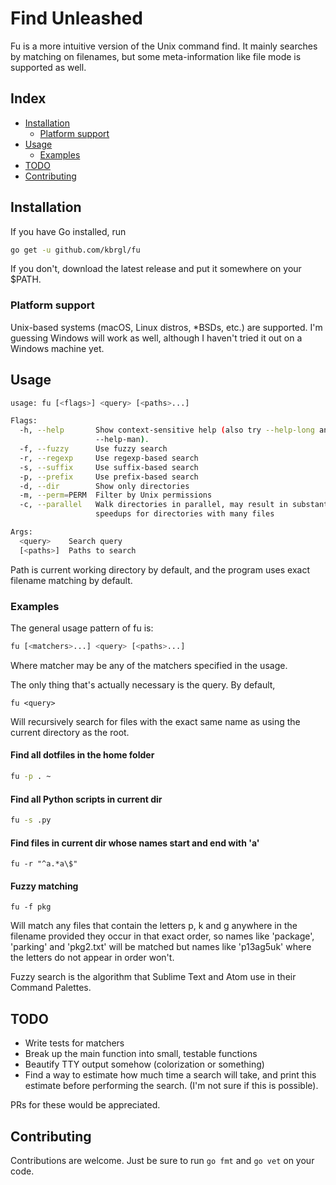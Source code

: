 # Find Unleashed
Fu is a more intuitive version of the Unix command find. It mainly searches
by matching on filenames, but some meta-information like file mode is
supported as well.

## Index
* [Installation](#installation)
    + [Platform support](#platform-support)
* [Usage](#usage)
    + [Examples](#examples)
* [TODO](#todo)
* [Contributing](#contributing)

## Installation
If you have Go installed, run
```sh
go get -u github.com/kbrgl/fu
```
If you don't, download the latest release and put it somewhere on your $PATH.

### Platform support
Unix-based systems (macOS, Linux distros, \*BSDs, etc.) are supported.
I'm guessing Windows will work as well, although I haven't tried it out on a
Windows machine yet.

## Usage
```sh
usage: fu [<flags>] <query> [<paths>...]

Flags:
  -h, --help       Show context-sensitive help (also try --help-long and
                   --help-man).
  -f, --fuzzy      Use fuzzy search
  -r, --regexp     Use regexp-based search
  -s, --suffix     Use suffix-based search
  -p, --prefix     Use prefix-based search
  -d, --dir        Show only directories
  -m, --perm=PERM  Filter by Unix permissions
  -c, --parallel   Walk directories in parallel, may result in substantial
                   speedups for directories with many files

Args:
  <query>    Search query
  [<paths>]  Paths to search
```
Path is current working directory by default, and the program uses exact
filename matching by default.

### Examples
The general usage pattern of fu is:
```sh
fu [<matchers>...] <query> [<paths>...]
```
Where matcher may be any of the matchers specified in the usage.

The only thing that's actually necessary is the query. By default,
```
fu <query>
```
Will recursively search for files with the exact same name as <query> using
the current directory as the root.
#### Find all dotfiles in the home folder
```sh
fu -p . ~
```
#### Find all Python scripts in current dir
```sh
fu -s .py
```
#### Find files in current dir whose names start and end with 'a'
```
fu -r "^a.*a\$"
```
#### Fuzzy matching
```
fu -f pkg
```
Will match any files that contain the letters p, k and g anywhere in the
filename provided they occur in that exact order, so names like 'package',
'parking' and 'pkg2.txt' will be matched but names like 'p13ag5uk' where the
letters do not appear in order won't.

Fuzzy search is the algorithm that Sublime Text and Atom use in their
Command Palettes.

## TODO
* Write tests for matchers
* Break up the main function into small, testable functions
* Beautify TTY output somehow (colorization or something)
* Find a way to estimate how much time a search will take, and print this
  estimate before performing the search. (I'm not sure if this is possible).

PRs for these would be appreciated.

## Contributing
Contributions are welcome. Just be sure to run `go fmt` and `go vet` on your
code.
